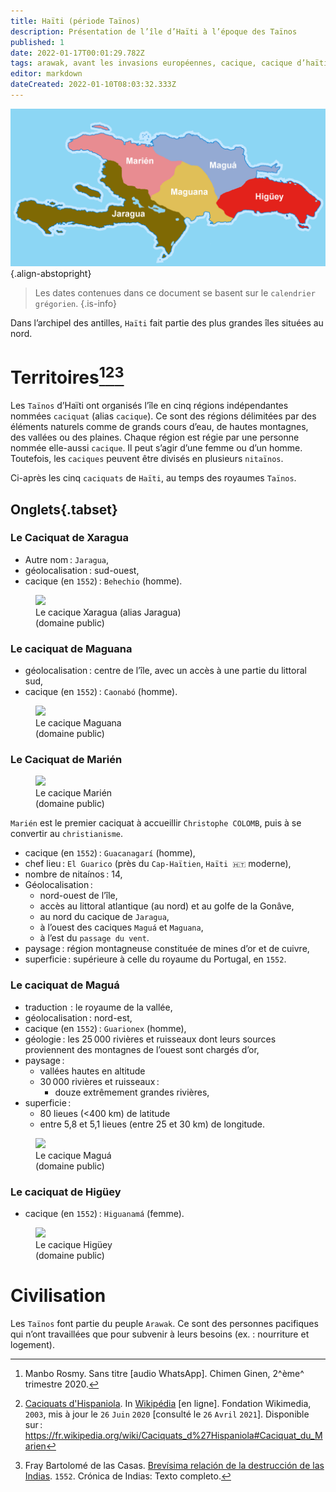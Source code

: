 ```yaml
---
title: Haïti (période Taïnos)
description: Présentation de l’île d’Haïti à l’époque des Taïnos
published: 1
date: 2022-01-17T00:01:29.782Z
tags: arawak, avant les invasions européennes, cacique, cacique d’haïti, géographie d’haïti, haïti, haïti avant invasion européenne, haïti taïnos, higüey, jaragua, maguana, maguá, marien, marién, taïnos
editor: markdown
dateCreated: 2022-01-10T08:03:32.333Z
---
```


![caciques-de-haïti_domaine-public.png](/images/geography/island/haïti/caciques-de-haïti_domaine-public.png){.align-abstopright}

> Les dates contenues dans ce document se basent sur le `calendrier grégorien`.
{.is-info}

Dans l’archipel des antilles, `Haïti` fait partie des plus grandes îles situées au nord.

# Territoires[^1][^3][^5]

Les `Taïnos` d’Haïti ont organisés l’île en cinq régions indépendantes nommées `caciquat` (alias `cacique`). Ce sont des régions délimitées par des éléments naturels comme de grands cours d’eau, de hautes montagnes, des vallées ou des plaines. Chaque région est régie par une personne nommée elle-aussi `cacique`. Il peut s’agir d’une femme ou d’un homme. Toutefois, les `caciques` peuvent être divisés en plusieurs `nitaïnos`.

Ci-après les cinq `caciquats` de `Haïti`, au temps des royaumes `Taïnos`.

## Onglets{.tabset}

### Le Caciquat de Xaragua

* Autre nom : `Jaragua`,
* géolocalisation : sud-ouest,
* cacique (en `1552`) : `Behechio` (homme).

<figure class="image image_resized" style="width: 64%;"><img src="/images/geography/island/haïti/caciquat-jaragua_domaine-public.jpg"><figcaption>Le cacique Xaragua (alias Jaragua)<br/>(domaine public)</figcaption></figure>

### Le caciquat de Maguana

* géolocalisation : centre de l’île, avec un accès à une partie du littoral sud,
* cacique (en `1552`) : `Caonabó` (homme).

<figure class="image image_resized" style="width: 64%;"><img src="/images/geography/island/haïti/caciquat-maguana_domaine-public.jpg"><figcaption>Le cacique Maguana<br/>(domaine public)</figcaption></figure>

### Le Caciquat de Marién

<figure class="image image-style-align-right image_resized" style="width: 64%;"><img src="/images/geography/island/haïti/caciquat-marien_domaine-public.jpg"><figcaption>Le cacique Marién<br />(domaine public)</figcaption></figure>

`Marién` est le premier caciquat à accueillir `Christophe COLOMB`, puis à se convertir au `christianisme`.

* cacique (en `1552`) : `Guacanagarí` (homme),
* chef lieu : `El Guarico` (près du `Cap-Haïtien`, `Haïti 🇭🇹` moderne),
* nombre de nitaínos : 14,
* Géolocalisation :
   * nord-ouest de l’île,
   * accès au littoral atlantique (au nord) et au golfe de la Gonâve,
   * au nord du cacique de `Jaragua`,
   * à l’ouest des caciques `Maguá` et `Maguana`,
   * à l’est du `passage du vent`.
* paysage : région montagneuse constituée de mines d’or et de cuivre,
* superficie : supérieure à celle du royaume du Portugal, en `1552`.

### Le caciquat de Maguá

* traduction  : le royaume de la vallée,
* géolocalisation : nord-est,
* cacique (en `1552`) : `Guarionex` (homme),
* géologie : les 25 000 rivières et ruisseaux dont leurs sources proviennent des montagnes de l’ouest sont chargés d’or,
* paysage :
   * vallées hautes en altitude
   * 30 000 rivières et ruisseaux :
      * douze extrêmement grandes rivières,
* superficie :
   * 80 lieues (<400 km) de latitude
   * entre 5,8 et 5,1 lieues (entre 25 et 30 km) de longitude.

<figure class="image image_resized" style="width: 64%;"><img src="/images/geography/island/haïti/caciquat-magua_domaine-public.jpg"><figcaption>Le cacique Maguá<br/>(domaine public)</figcaption></figure>

### Le caciquat de Higüey

* cacique (en `1552`) : `Higuanamá` (femme).

<figure class="image image_resized" style="width: 64%;"><img src="/images/geography/island/haïti/caciquat-higuey_domaine-public.jpg"><figcaption>Le cacique Higüey<br/>(domaine public)</figcaption></figure>

# Civilisation

Les `Taïnos` font partie du peuple `Arawak`. Ce sont des personnes pacifiques qui n’ont travaillées que pour subvenir à leurs besoins (ex. : nourriture et logement).

[^1]: Manbo Rosmy. Sans titre [audio WhatsApp]. Chimen Ginen, 2^ème^ trimestre 2020.

[^2]: [Caciquats d'Hispaniola](https://fr.wikipedia.org/wiki/Caciquats_d%27Hispaniola#Caciquat_du_Marien). In [Wikipédia](https://wikipedia.org) [en ligne]. Fondation Wikimedia, `2003`, mis à jour le `26` `Juin` `2020` [consulté le `26` `Avril` `2021`]. Disponible sur : https://fr.wikipedia.org/wiki/Caciquats_d%27Hispaniola#Caciquat_du_Marien

[^3]: [Caciquats d'Hispaniola](https://fr.wikipedia.org/wiki/Caciquats_d%27Hispaniola#Caciquat_du_Marien). In [Wikipédia](https://wikipedia.org) [en ligne]. Fondation Wikimedia, `2003`, mis à jour le `26` `Juin` `2020` [consulté le `26` `Avril` `2021`]. Disponible sur : https://fr.wikipedia.org/wiki/Caciquats_d%27Hispaniola#Caciquat_du_Marien

[^5]: Fray Bartolomé de las Casas. [Brevísima relación de la destrucción de las Indias](http://archive.wikiwix.com/cache/index2.php?url=http%3A%2F%2Fwww.ciudadseva.com%2Ftextos%2Fotros%2Fbrevisi.htm). `1552`. Crónica de Indias: Texto completo.
